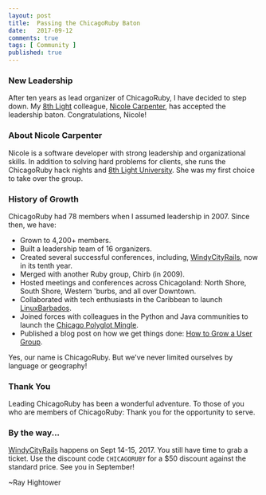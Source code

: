 ```yaml
---
layout: post
title:  Passing the ChicagoRuby Baton
date:   2017-09-12
comments: true
tags: [ Community ]
published: true
---
```


### New Leadership

After ten years as lead organizer of ChicagoRuby, I have decided to step down. My [8th Light](http://8thlight.com) colleague, [Nicole Carpenter](https://www.meetup.com/ChicagoRuby/members/190520517/), has accepted the leadership baton. Congratulations, Nicole!

<!--more-->

### About Nicole Carpenter

Nicole is a software developer with strong leadership and organizational skills. In addition to solving hard problems for clients, she runs the ChicagoRuby hack nights and [8th Light University](https://www.meetup.com/8th-light-university/). She was my first choice to take over the group.

### History of Growth

ChicagoRuby had 78 members when I assumed leadership in 2007. Since then, we have:

* Grown to 4,200+ members.
* Built a leadership team of 16 organizers.
* Created several successful conferences, including, [WindyCityRails](http://windycityrails.com), now in its tenth year.
* Merged with another Ruby group, Chirb (in 2009).
* Hosted meetings and conferences across Chicagoland: North Shore, South Shore, Western 'burbs, and all over Downtown.
* Collaborated with tech enthusiasts in the Caribbean to launch [LinuxBarbados](http://linuxbarbados.org).
* Joined forces with colleagues in the Python and Java communities to launch the [Chicago Polyglot Mingle](http://chicagopolyglot.com).
* Published a blog post on how we get things done: [How to Grow a User Group](/blog/2014/05/30/how-to-grow-a-user-group/).

Yes, our name is ChicagoRuby. But we've never limited ourselves by language or geography!

### Thank You

Leading ChicagoRuby has been a wonderful adventure. To those of you who are members of ChicagoRuby: Thank you for the opportunity to serve.

### By the way...

[WindyCityRails](http://windycityrails.com) happens on Sept 14-15, 2017. You still have time to grab a ticket. Use the discount code `CHICAGORUBY` for a $50 discount against the standard price. See you in September!

~Ray Hightower
